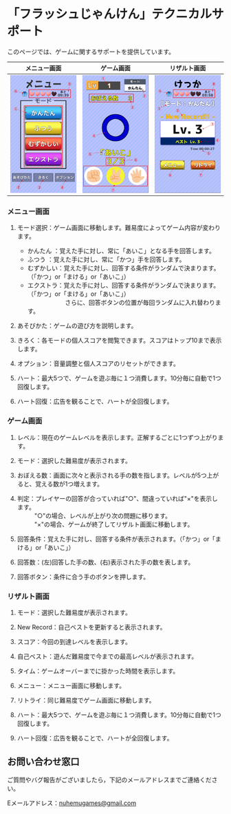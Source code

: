 # 「フラッシュじゃんけん」テクニカルサポート

このページでは、ゲームに関するサポートを提供しています。

|メニュー画面|ゲーム画面|リザルト画面|
|:---:|:---:|:---:|
|<img src="https://github.com/NuhemuGames/TechnicalSupport/blob/main/docs/FlashRPC/imgs/MenuScene.png?raw=true" width="320px">|<img src="https://github.com/NuhemuGames/TechnicalSupport/blob/main/docs/FlashRPC/imgs/GameScene.png?raw=true" width="320px">|<img src="https://github.com/NuhemuGames/TechnicalSupport/blob/main/docs/FlashRPC/imgs/ResultScene.png?raw=true" width="320px">|


### メニュー画面

1. モード選択：ゲーム画面に移動します。難易度によってゲーム内容が変わります。
    - かんたん  ：覚えた手に対し、常に「あいこ」となる手を回答します。
    - ふつう    ：覚えた手に対し、常に「かつ」手を回答します。
    - むずかしい：覚えた手に対し、回答する条件がランダムで決まります。（「かつ」or「まける」or「あいこ」）
    - エクストラ：覚えた手に対し、回答する条件がランダムで決まります。（「かつ」or「まける」or「あいこ」）<br>
&nbsp;&nbsp;&nbsp;&nbsp;&nbsp;&nbsp;&nbsp;&nbsp;&nbsp;&nbsp;&nbsp;&nbsp;&nbsp;&nbsp;&nbsp;&nbsp;&nbsp;&nbsp;&nbsp;&nbsp;&nbsp;&nbsp;さらに、回答ボタンの位置が毎回ランダムに入れ替わります。

2. あそびかた：ゲームの遊び方を説明します。

3. きろく：各モードの個人スコアを閲覧できます。スコアはトップ10まで表示します。

4. オプション：音量調整と個人スコアのリセットができます。

5. ハート：最大5つで、ゲームを遊ぶ毎に１つ消費します。10分毎に自動で1つ回復します。

6. ハート回復：広告を観ることで、ハートが全回復します。

### ゲーム画面

1. レベル：現在のゲームレベルを表示します。正解するごとに1つずつ上がります。

2. モード：選択した難易度が表示されます。

3. おぼえる数：画面に次々と表示される手の数を指します。レベルが5つ上がると、覚える数が1つ増えます。

4. 判定：プレイヤーの回答が合っていれば"○"、間違っていれば"×"を表示します。<br>
&nbsp;&nbsp;&nbsp;&nbsp;&nbsp;&nbsp;&nbsp;&nbsp;&nbsp;&nbsp;"○"の場合、レベルが上がり次の問題に移ります。<br>
&nbsp;&nbsp;&nbsp;&nbsp;&nbsp;&nbsp;&nbsp;&nbsp;&nbsp;&nbsp;"×"の場合、ゲームが終了してリザルト画面に移動します。

5. 回答条件：覚えた手に対し、回答する条件が表示されます。（「かつ」or「まける」or「あいこ」）

6. 回答数：(左)回答した手の数、(右)表示された手の数を表します。

7. 回答ボタン：条件に合う手のボタンを押します。

### リザルト画面

1. モード：選択した難易度が表示されます。

2. New Record：自己ベストを更新すると表示されます。

3. スコア：今回の到達レベルを表示します。

4. 自己ベスト：遊んだ難易度で今までの最高レベルが表示されます。

5. タイム：ゲームオーバーまでに掛かった時間を表示します。

6. メニュー：メニュー画面に移動します。

7. リトライ：同じ難易度でゲーム画面に移動します。

8. ハート：最大5つで、ゲームを遊ぶ毎に１つ消費します。10分毎に自動で1つ回復します。

9. ハート回復：広告を観ることで、ハートが全回復します。

## お問い合わせ窓口

ご質問やバグ報告がございましたら，下記のメールアドレスまでご連絡ください。

Eメールアドレス：nuhemugames@gmail.com